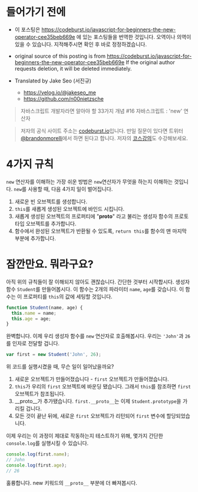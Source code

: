 # 들어가기 전에
- 이 포스팅은 https://codeburst.io/javascript-for-beginners-the-new-operator-cee35beb669e 에 있는 포스팅들을 번역한 것입니다. 오역이나 의역이 있을 수 있습니다. 지적해주시면 확인 후 바로 정정하겠습니다.

- original source of this posting is from https://codeburst.io/javascript-for-beginners-the-new-operator-cee35beb669e If the original author requests deletion, it will be deleted immediately.

- Translated by Jake Seo (서진규)

	- https://velog.io/@jakeseo_me
	- https://github.com/n00nietzsche

> 자바스크립트 개발자라면 알아야 할 33가지 개념 #16 자바스크립트 : 'new' 연산자

> 저자의 공식 사이트 주소는 [codeburst.io](https://codeburst.io)입니다. 만일 질문이 있다면 트위터 [@brandonmorelli](twitter.com/brandonmorelli)에서 하면 된다고 합니다. 저자의 [코스강의](https://codeburst.io/best-udemy-courses-for-learning-full-stack-web-development-45e2bd3ec28b)도 수강해보세요.

# 4가지 규칙

`new` 연산자를 이해하는 가장 쉬운 방법은 `new`연산자가 무엇을 하는지 이해하는 것입니다. `new`를 사용할 때, 다음 4가지 일이 벌어집니다.

1. 새로운 빈 오브젝트를 생성합니다.
2. `this`를 새롭게 생성된 오브젝트에 바인드 시킵니다.
3. 새롭게 생성된 오브젝트의 프로퍼티에 "__proto__" 라고 불리는 생성자 함수의 프로토타입 오브젝트를 추가합니다.
4. 함수에서 완성된 오브젝트가 반환될 수 있도록, `return this`를 함수의 맨 마지막 부분에 추가합니다.

# 잠깐만요. 뭐라구요?

아직 위의 규칙들이 잘 이해되지 않아도 괜찮습니다. 간단한 것부터 시작합시다. 생성자 함수 `Student`를 만들어봅시다. 이 함수는 2개의 파라미터 `name`, `age`를 갖습니다. 이 함수는 이 프로퍼티를 `this`의 값에 세팅할 것입니다.

```js
function Student(name, age) {
  this.name = name;
  this.age = age;
}
```

완벽합니다. 이제 우리 생성자 함수를 `new` 연산자로 호출해봅시다. 우리는 `'John'`과 `26`를 인자로 전달할 겁니다.

```js
var first = new Student('John', 26);
```

위 코드를 실행시켰을 때, 무슨 일이 일어났을까요?

1. 새로운 오브젝트가 만들어졌습니다 - `first` 오브젝트가 만들어졌습니다.
2. `this`가 우리의 `first` 오브젝트에 바운딩 됐습니다. 그래서 `this`를 참조하면 `first` 오브젝트가 참조됩니다.
3. __proto__가 추가됐습니다. `first.__proto__`는 이제 `Student.prototype`을 가리킬 겁니다.
4. 모든 것이 끝난 뒤에, 새로운 `first` 오브젝트가 리턴되어 `first` 변수에 할당되었습니다.

이제 우리는 이 과정이 제대로 작동하는지 테스트하기 위해, 몇가지 간단한 `console.log`를 실행시킬 수 있습니다.

```js
console.log(first.name);
// John
console.log(first.age);
// 26
```

훌륭합니다. new 키워드의 `__proto__` 부분에 더 빠져봅시다.

